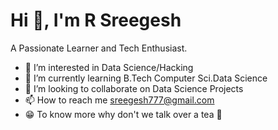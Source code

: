 <h1>Hi 👋, I'm R Sreegesh </h1>
<p style="align":center;>A Passionate Learner and Tech Enthusiast.</p>
  
- 👀 I’m interested in Data Science/Hacking
- 🌱 I’m currently learning B.Tech Computer Sci.Data Science
- 💞️ I’m looking to collaborate on Data Science Projects
- 📫 How to reach me sreegesh777@gmail.com
- 😁 To know more why don't we talk over a tea 🍵

<!---
Sreegesh0602/Sreegesh0602 is a ✨ special ✨ repository because its `README.md` (this file) appears on your GitHub profile.
You can click the Preview link to take a look at your changes.
--->
